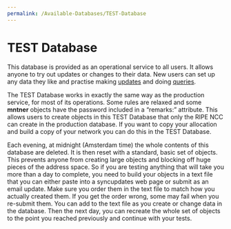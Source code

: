 ```yaml
---
permalink: /Available-Databases/TEST-Database
---
```


# TEST Database

This database is provided as an operational service to all users. It allows anyone to try out updates or changes to 
their data. New users can set up any data they like and practise making [updates](../Update-Methods/#update-methods) and 
doing [queries](../How-to-Query-the-RIPE-Database/#how-to-query-the-ripe-database).

The TEST Database works in exactly the same way as the production service, for most of its operations. Some rules are 
relaxed and some **mntner** objects have the password included in a “remarks:” attribute. This allows users to create 
objects in this TEST Database that only the RIPE NCC can create in the production database. If you want to copy your 
allocation and build a copy of your network you can do this in the TEST Database.

Each evening, at midnight (Amsterdam time) the whole contents of this database are deleted. It is then reset with a 
standard, basic set of objects. This prevents anyone from creating large objects and blocking off huge pieces of the 
address space. So if you are testing anything that will take you more than a day to complete, you need to build your 
objects in a text file that you can either paste into a syncupdates web page or submit as an email update. Make sure you 
order them in the text file to match how you actually created them. If you get the order wrong, some may fail when you 
re-submit them. You can add to the text file as you create or change data in the database. Then the next day, you can 
recreate the whole set of objects to the point you reached previously and continue with your tests.